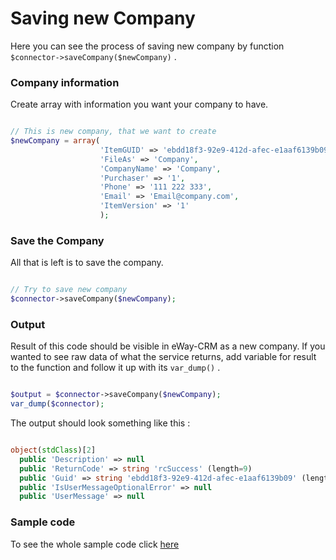 # Saving new Company
Here you can see the process of saving new company by function `$connector->saveCompany($newCompany)` .


### Company information
Create array with information you want your company to have.
```php

// This is new company, that we want to create
$newCompany = array(
                    'ItemGUID' => 'ebdd18f3-92e9-412d-afec-e1aaf6139b09',
                    'FileAs' => 'Company', 
                    'CompanyName' => 'Company',
                    'Purchaser' => '1',
                    'Phone' => '111 222 333',
                    'Email' => 'Email@company.com',
                    'ItemVersion' => '1'
                    );

```

### Save the Company
All that is left is to save the company.
```php

// Try to save new company
$connector->saveCompany($newCompany);

```

### Output
Result of this code should be visible in eWay-CRM as a new company. If you wanted to see raw data of what the service returns, add variable for result to the function and follow it up with its `var_dump()` .
```php

$output = $connector->saveCompany($newCompany);
var_dump($connector);

```
The output should look something like this :
```php

object(stdClass)[2]
  public 'Description' => null
  public 'ReturnCode' => string 'rcSuccess' (length=9)
  public 'Guid' => string 'ebdd18f3-92e9-412d-afec-e1aaf6139b09' (length=36)
  public 'IsUserMessageOptionalError' => null
  public 'UserMessage' => null

```

### Sample code
To see the whole sample code click [here](sample_code.php)
